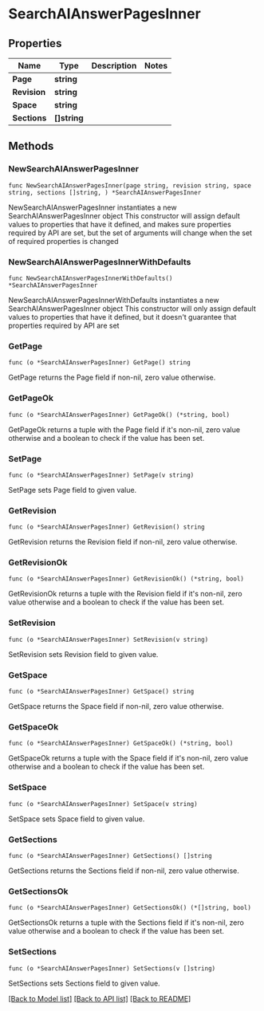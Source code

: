 # SearchAIAnswerPagesInner

## Properties

Name | Type | Description | Notes
------------ | ------------- | ------------- | -------------
**Page** | **string** |  | 
**Revision** | **string** |  | 
**Space** | **string** |  | 
**Sections** | **[]string** |  | 

## Methods

### NewSearchAIAnswerPagesInner

`func NewSearchAIAnswerPagesInner(page string, revision string, space string, sections []string, ) *SearchAIAnswerPagesInner`

NewSearchAIAnswerPagesInner instantiates a new SearchAIAnswerPagesInner object
This constructor will assign default values to properties that have it defined,
and makes sure properties required by API are set, but the set of arguments
will change when the set of required properties is changed

### NewSearchAIAnswerPagesInnerWithDefaults

`func NewSearchAIAnswerPagesInnerWithDefaults() *SearchAIAnswerPagesInner`

NewSearchAIAnswerPagesInnerWithDefaults instantiates a new SearchAIAnswerPagesInner object
This constructor will only assign default values to properties that have it defined,
but it doesn't guarantee that properties required by API are set

### GetPage

`func (o *SearchAIAnswerPagesInner) GetPage() string`

GetPage returns the Page field if non-nil, zero value otherwise.

### GetPageOk

`func (o *SearchAIAnswerPagesInner) GetPageOk() (*string, bool)`

GetPageOk returns a tuple with the Page field if it's non-nil, zero value otherwise
and a boolean to check if the value has been set.

### SetPage

`func (o *SearchAIAnswerPagesInner) SetPage(v string)`

SetPage sets Page field to given value.


### GetRevision

`func (o *SearchAIAnswerPagesInner) GetRevision() string`

GetRevision returns the Revision field if non-nil, zero value otherwise.

### GetRevisionOk

`func (o *SearchAIAnswerPagesInner) GetRevisionOk() (*string, bool)`

GetRevisionOk returns a tuple with the Revision field if it's non-nil, zero value otherwise
and a boolean to check if the value has been set.

### SetRevision

`func (o *SearchAIAnswerPagesInner) SetRevision(v string)`

SetRevision sets Revision field to given value.


### GetSpace

`func (o *SearchAIAnswerPagesInner) GetSpace() string`

GetSpace returns the Space field if non-nil, zero value otherwise.

### GetSpaceOk

`func (o *SearchAIAnswerPagesInner) GetSpaceOk() (*string, bool)`

GetSpaceOk returns a tuple with the Space field if it's non-nil, zero value otherwise
and a boolean to check if the value has been set.

### SetSpace

`func (o *SearchAIAnswerPagesInner) SetSpace(v string)`

SetSpace sets Space field to given value.


### GetSections

`func (o *SearchAIAnswerPagesInner) GetSections() []string`

GetSections returns the Sections field if non-nil, zero value otherwise.

### GetSectionsOk

`func (o *SearchAIAnswerPagesInner) GetSectionsOk() (*[]string, bool)`

GetSectionsOk returns a tuple with the Sections field if it's non-nil, zero value otherwise
and a boolean to check if the value has been set.

### SetSections

`func (o *SearchAIAnswerPagesInner) SetSections(v []string)`

SetSections sets Sections field to given value.



[[Back to Model list]](../README.md#documentation-for-models) [[Back to API list]](../README.md#documentation-for-api-endpoints) [[Back to README]](../README.md)


